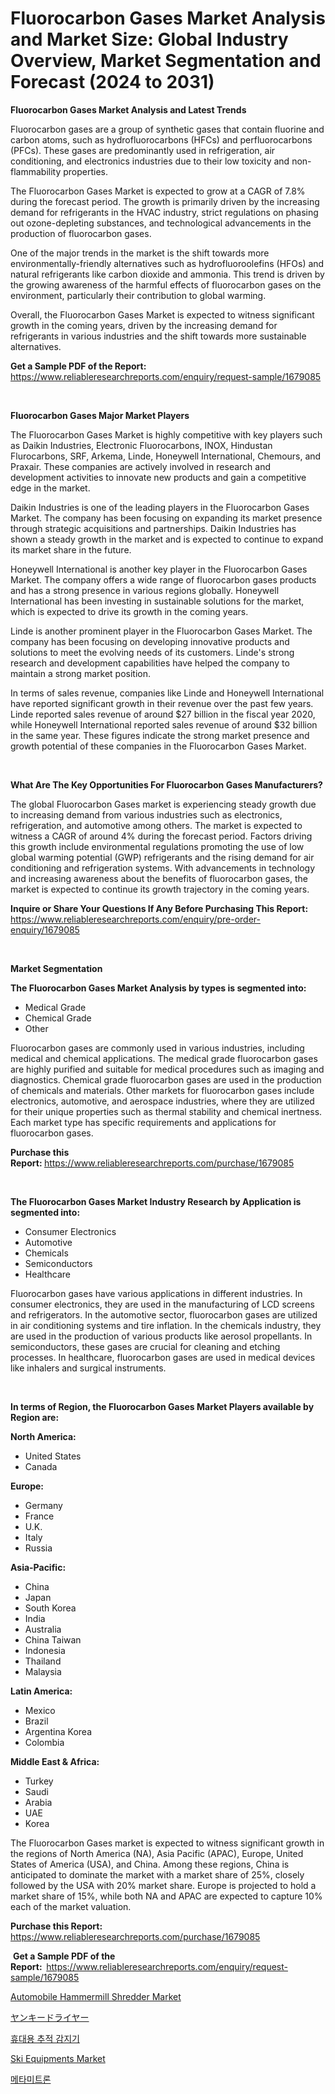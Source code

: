 <p><h1>Fluorocarbon Gases Market Analysis and Market Size: Global Industry Overview, Market Segmentation and Forecast (2024 to 2031)</h1></p><p><strong>Fluorocarbon Gases Market Analysis and Latest Trends</strong></p>
<p><p>Fluorocarbon gases are a group of synthetic gases that contain fluorine and carbon atoms, such as hydrofluorocarbons (HFCs) and perfluorocarbons (PFCs). These gases are predominantly used in refrigeration, air conditioning, and electronics industries due to their low toxicity and non-flammability properties.</p><p>The Fluorocarbon Gases Market is expected to grow at a CAGR of 7.8% during the forecast period. The growth is primarily driven by the increasing demand for refrigerants in the HVAC industry, strict regulations on phasing out ozone-depleting substances, and technological advancements in the production of fluorocarbon gases.</p><p>One of the major trends in the market is the shift towards more environmentally-friendly alternatives such as hydrofluoroolefins (HFOs) and natural refrigerants like carbon dioxide and ammonia. This trend is driven by the growing awareness of the harmful effects of fluorocarbon gases on the environment, particularly their contribution to global warming.</p><p>Overall, the Fluorocarbon Gases Market is expected to witness significant growth in the coming years, driven by the increasing demand for refrigerants in various industries and the shift towards more sustainable alternatives.</p></p>
<p><strong>Get a Sample PDF of the Report:&nbsp;</strong> <a href="https://www.reliableresearchreports.com/enquiry/request-sample/1679085">https://www.reliableresearchreports.com/enquiry/request-sample/1679085</a></p>
<p>&nbsp;</p>
<p><strong>Fluorocarbon Gases Major Market Players</strong></p>
<p><p>The Fluorocarbon Gases Market is highly competitive with key players such as Daikin Industries, Electronic Fluorocarbons, INOX, Hindustan Flurocarbons, SRF, Arkema, Linde, Honeywell International, Chemours, and Praxair. These companies are actively involved in research and development activities to innovate new products and gain a competitive edge in the market.</p><p>Daikin Industries is one of the leading players in the Fluorocarbon Gases Market. The company has been focusing on expanding its market presence through strategic acquisitions and partnerships. Daikin Industries has shown a steady growth in the market and is expected to continue to expand its market share in the future.</p><p>Honeywell International is another key player in the Fluorocarbon Gases Market. The company offers a wide range of fluorocarbon gases products and has a strong presence in various regions globally. Honeywell International has been investing in sustainable solutions for the market, which is expected to drive its growth in the coming years.</p><p>Linde is another prominent player in the Fluorocarbon Gases Market. The company has been focusing on developing innovative products and solutions to meet the evolving needs of its customers. Linde's strong research and development capabilities have helped the company to maintain a strong market position.</p><p>In terms of sales revenue, companies like Linde and Honeywell International have reported significant growth in their revenue over the past few years. Linde reported sales revenue of around $27 billion in the fiscal year 2020, while Honeywell International reported sales revenue of around $32 billion in the same year. These figures indicate the strong market presence and growth potential of these companies in the Fluorocarbon Gases Market.</p></p>
<p>&nbsp;</p>
<p><strong>What Are The Key Opportunities For Fluorocarbon Gases Manufacturers?</strong></p>
<p><p>The global Fluorocarbon Gases market is experiencing steady growth due to increasing demand from various industries such as electronics, refrigeration, and automotive among others. The market is expected to witness a CAGR of around 4% during the forecast period. Factors driving this growth include environmental regulations promoting the use of low global warming potential (GWP) refrigerants and the rising demand for air conditioning and refrigeration systems. With advancements in technology and increasing awareness about the benefits of fluorocarbon gases, the market is expected to continue its growth trajectory in the coming years.</p></p>
<p><strong>Inquire or Share Your Questions If Any Before Purchasing This Report:</strong> <a href="https://www.reliableresearchreports.com/enquiry/pre-order-enquiry/1679085">https://www.reliableresearchreports.com/enquiry/pre-order-enquiry/1679085</a></p>
<p>&nbsp;</p>
<p><strong>Market Segmentation</strong></p>
<p><strong>The Fluorocarbon Gases Market Analysis by types is segmented into:</strong></p>
<p><ul><li>Medical Grade</li><li>Chemical Grade</li><li>Other</li></ul></p>
<p><p>Fluorocarbon gases are commonly used in various industries, including medical and chemical applications. The medical grade fluorocarbon gases are highly purified and suitable for medical procedures such as imaging and diagnostics. Chemical grade fluorocarbon gases are used in the production of chemicals and materials. Other markets for fluorocarbon gases include electronics, automotive, and aerospace industries, where they are utilized for their unique properties such as thermal stability and chemical inertness. Each market type has specific requirements and applications for fluorocarbon gases.</p></p>
<p><strong>Purchase this Report:&nbsp;</strong><a href="https://www.reliableresearchreports.com/purchase/1679085">https://www.reliableresearchreports.com/purchase/1679085</a></p>
<p>&nbsp;</p>
<p><strong>The Fluorocarbon Gases Market Industry Research by Application is segmented into:</strong></p>
<p><ul><li>Consumer Electronics</li><li>Automotive</li><li>Chemicals</li><li>Semiconductors</li><li>Healthcare</li></ul></p>
<p><p>Fluorocarbon gases have various applications in different industries. In consumer electronics, they are used in the manufacturing of LCD screens and refrigerators. In the automotive sector, fluorocarbon gases are utilized in air conditioning systems and tire inflation. In the chemicals industry, they are used in the production of various products like aerosol propellants. In semiconductors, these gases are crucial for cleaning and etching processes. In healthcare, fluorocarbon gases are used in medical devices like inhalers and surgical instruments.</p></p>
<p>&nbsp;</p>
<p><strong>In terms of Region, the Fluorocarbon Gases Market Players available by Region are:</strong></p>
<p>
    <p> <strong> North America: </strong>
        <ul>
            <li>United States</li>
            <li>Canada</li>
        </ul>
        </p> 
    <p> <strong> Europe: </strong>
        <ul>
            <li>Germany</li>
            <li>France</li>
            <li>U.K.</li>
            <li>Italy</li>
            <li>Russia</li>
        </ul>
        </p> 
    <p> <strong> Asia-Pacific: </strong>
        <ul>
            <li>China</li>
            <li>Japan</li>
            <li>South Korea</li>
            <li>India</li>
            <li>Australia</li>
            <li>China Taiwan</li>
            <li>Indonesia</li>
            <li>Thailand</li>
            <li>Malaysia</li>
        </ul>
        </p> 
    <p> <strong> Latin America: </strong>
        <ul>
            <li>Mexico</li>
            <li>Brazil</li>
            <li>Argentina Korea</li>
            <li>Colombia</li>
        </ul>
        </p> 
    <p> <strong> Middle East & Africa: </strong>
        <ul>
            <li>Turkey</li>
            <li>Saudi</li>
            <li>Arabia</li>
            <li>UAE</li>
            <li>Korea</li>
        </ul>
    </p>
    </p>
<p><p>The Fluorocarbon Gases market is expected to witness significant growth in the regions of North America (NA), Asia Pacific (APAC), Europe, United States of America (USA), and China. Among these regions, China is anticipated to dominate the market with a market share of 25%, closely followed by the USA with 20% market share. Europe is projected to hold a market share of 15%, while both NA and APAC are expected to capture 10% each of the market valuation.</p></p>
<p><strong>Purchase this Report: </strong><a href="https://www.reliableresearchreports.com/purchase/1679085">https://www.reliableresearchreports.com/purchase/1679085</a></p>
<p>&nbsp;<strong>Get a Sample PDF of the Report:&nbsp;&nbsp;</strong><a href="https://www.reliableresearchreports.com/enquiry/request-sample/1679085">https://www.reliableresearchreports.com/enquiry/request-sample/1679085</a></p>
<p><strong></strong></p>
<p><p><a href="https://iodized-pantydraco-05c.notion.site/Automobile-Hammermill-Shredder-Market-Size-Evaluating-its-Market-Trends-Growth-and-Projections-20-b2901f7970214b4483fa04f2f2fcce3b">Automobile Hammermill Shredder Market</a></p><p><a href="https://medium.com/@rodhoppe07/%E3%83%A4%E3%83%B3%E3%82%AD%E3%83%BC%E3%83%89%E3%83%A9%E3%82%A4%E3%83%A4%E3%83%BC%E5%B8%82%E5%A0%B4%E3%81%AE%E8%A6%8F%E6%A8%A1%E3%81%A8%E5%B8%82%E5%A0%B4%E5%8B%95%E5%90%91-%E5%AE%8C%E5%85%A8%E3%81%AA%E6%A5%AD%E7%95%8C%E6%A6%82%E8%A6%81-2024%E5%B9%B4%E3%81%8B%E3%82%892031%E5%B9%B4%E3%81%BE%E3%81%A7-3d440b25bb8c">ヤンキードライヤー</a></p><p><a href="https://medium.com/@felipegrrady654556/%ED%95%B8%EB%93%9C%ED%97%AC%EB%93%9C-%ED%8A%B8%EB%A0%88%EC%9D%B4%EC%8A%A4-%EB%94%94%ED%85%8D%ED%84%B0-%EC%8B%9C%EC%9E%A5-%EA%B7%9C%EB%AA%A8-cagr-%ED%8A%B8%EB%A0%8C%EB%93%9C-2024-2030-7a046e2a376c">휴대용 추적 감지기</a></p><p><a href="https://view.publitas.com/reportprime-1/ski-equipments-market-dynamics-2023-2030-also-about-its-market-trends-projections-and-opportunities/">Ski Equipments Market</a></p><p><a href="https://medium.com/@trevorkruvalis5678/%EB%A9%94%ED%83%80%EB%AF%B8%ED%8A%B8%EB%A1%A0-%EC%8B%9C%EC%9E%A5%EC%9D%80-%EC%8B%9C%EC%9E%A5-%EC%A0%90%EC%9C%A0%EC%9C%A8-%EC%8B%9C%EC%9E%A5-%EB%8F%99%ED%96%A5-%EB%B0%8F-%EC%8B%9C%EC%9E%A5-%EC%84%B1%EC%9E%A5%EC%97%90-%EB%8C%80%ED%95%9C-%EC%A0%95%EB%B3%B4%EB%A5%BC-%EC%A0%9C%EA%B3%B5%ED%95%A9%EB%8B%88%EB%8B%A4-e126c22d5183">메타미트론</a></p></p>